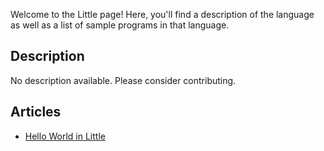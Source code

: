 Welcome to the Little page! Here, you'll find a description of the language as well as a list of sample programs in that language.

## Description

No description available. Please consider contributing.

## Articles

- [Hello World in Little](https://sampleprograms.io/projects/hello-world/little)